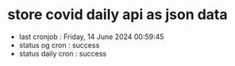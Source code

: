# store covid daily api as json data

- last cronjob : Friday, 14 June 2024 00:59:45
- status og cron : success
- status daily cron : success
      
      